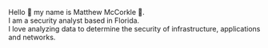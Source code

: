 Hello :wave: my name is Matthew McCorkle :man:.<br> 
I am a security analyst based in Florida.<br>
I love analyzing data to determine the security of infrastructure, applications and networks. 
